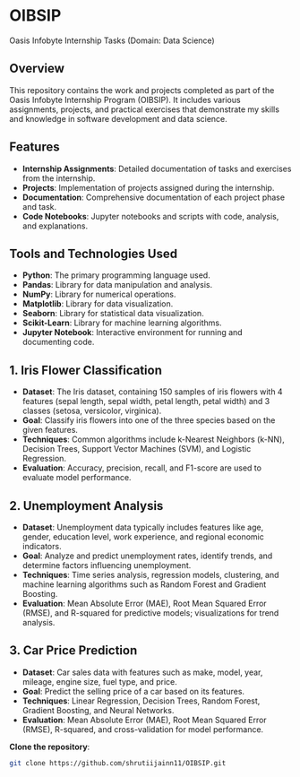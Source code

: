 # OIBSIP
Oasis Infobyte Internship Tasks (Domain: Data Science)

## Overview
This repository contains the work and projects completed as part of the Oasis Infobyte Internship Program (OIBSIP). It includes various assignments, projects, and practical exercises that demonstrate my skills and knowledge in software development and data science.

## Features
- **Internship Assignments**: Detailed documentation of tasks and exercises from the internship.
- **Projects**: Implementation of projects assigned during the internship.
- **Documentation**: Comprehensive documentation of each project phase and task.
- **Code Notebooks**: Jupyter notebooks and scripts with code, analysis, and explanations.

## Tools and Technologies Used
- **Python**: The primary programming language used.
- **Pandas**: Library for data manipulation and analysis.
- **NumPy**: Library for numerical operations.
- **Matplotlib**: Library for data visualization.
- **Seaborn**: Library for statistical data visualization.
- **Scikit-Learn**: Library for machine learning algorithms.
- **Jupyter Notebook**: Interactive environment for running and documenting code.

## 1. Iris Flower Classification
- **Dataset**: The Iris dataset, containing 150 samples of iris flowers with 4 features (sepal length, sepal width, petal length, petal width) and 3 classes (setosa, versicolor, virginica).
- **Goal**: Classify iris flowers into one of the three species based on the given features.
- **Techniques**: Common algorithms include k-Nearest Neighbors (k-NN), Decision Trees, Support Vector Machines (SVM), and Logistic Regression.
- **Evaluation**: Accuracy, precision, recall, and F1-score are used to evaluate model performance.

## 2. Unemployment Analysis
- **Dataset**: Unemployment data typically includes features like age, gender, education level, work experience, and regional economic indicators.
- **Goal**: Analyze and predict unemployment rates, identify trends, and determine factors influencing unemployment.
- **Techniques**: Time series analysis, regression models, clustering, and machine learning algorithms such as Random Forest and Gradient Boosting.
- **Evaluation**: Mean Absolute Error (MAE), Root Mean Squared Error (RMSE), and R-squared for predictive models; visualizations for trend analysis.

## 3. Car Price Prediction
- **Dataset**: Car sales data with features such as make, model, year, mileage, engine size, fuel type, and price.
- **Goal**: Predict the selling price of a car based on its features.
- **Techniques**: Linear Regression, Decision Trees, Random Forest, Gradient Boosting, and Neural Networks.
- **Evaluation**: Mean Absolute Error (MAE), Root Mean Squared Error (RMSE), R-squared, and cross-validation for model performance.

**Clone the repository**:
```bash
git clone https://github.com/shrutiijainn11/OIBSIP.git

